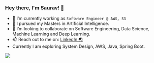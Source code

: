 ### Hey there, I'm Saurav!  👋


- 🔭  I’m currently working as `Software Engineer @ AWS, S3`
- 🌱 I pursued my Masters in Artificial Intelligence.
- 👯 I’m looking to collaborate on Software Engineering, Data Science, Machine Learning and Deep Learning.
- 📫 Reach out to me on: [LinkedIn 🌏](https://www.linkedin.com/in/sauravthakur487/)
- Currently I am exploring System Design, AWS, Java, Spring Boot.

<img src="https://github-readme-stats.vercel.app/api?username=saurav-thakur&&show_icons=true&title_color=ffffff&icon_color=bb2acf&text_color=daf7dc&bg_color=151515&hide=contribs,prs">



